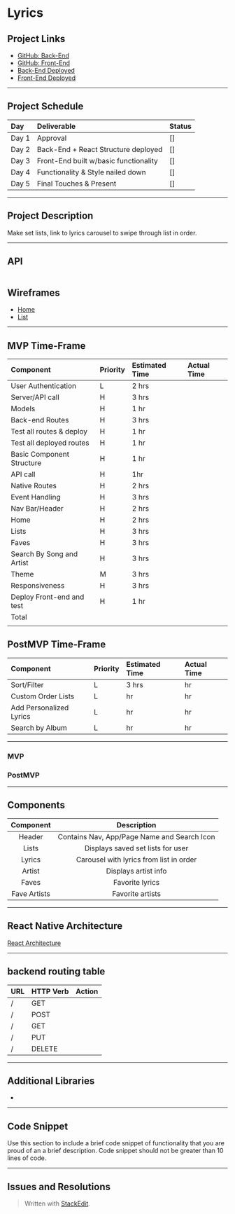 
# Lyrics

## Project Links

- [GitHub: Back-End](url)
- [GitHub: Front-End](url)
- [Back-End Deployed](url)
- [Front-End Deployed](url)

---

## Project Schedule

| Day   | Deliverable                                          | Status |
| :---- | :--------------------------------------------------- | :----- |
| Day 1 | Approval                                             | []     |
| Day 2 | Back-End + React Structure  deployed                 | []     |
| Day 3 | Front-End built w/basic functionality                | []     |
| Day 4 | Functionality & Style nailed down                    | []     |
| Day 5 | Final Touches & Present                              | []     |


---

## Project Description
Make set lists, link to lyrics carousel to swipe through list in order. 
 

---
## API



```

```

## Wireframes 
- [Home](https://res.cloudinary.com/dir27p6mf/image/upload/v1605817950/Home.heic)
- [List](https://res.cloudinary.com/dir27p6mf/image/upload/v1605817950/List%20View.heic)
---

## MVP Time-Frame

| Component                      | Priority | Estimated Time | Actual Time |
| :----------------------------- | :------- | :------------- | :---------- |
| User Authentication | L | 2 hrs |  |
| Server/API call | H | 3 hrs |  |
| Models | H | 1 hr |   |
| Back-end Routes | H | 3 hrs |  |
| Test all routes & deploy| H | 1 hr |  |
| Test all deployed routes | H | 1 hr |  |
| Basic Component Structure | H | 1 hr |  |
| API call | H | 1hr |  |
| Native Routes | H | 2 hrs |  |
| Event Handling | H | 3 hrs |  |
| Nav Bar/Header | H | 2 hrs |  |
| Home | H | 2 hrs |  |
| Lists | H | 3 hrs |  |
| Faves | H | 3 hrs |  |
| Search By Song and Artist | H | 3 hrs |  |
| Theme | M | 3 hrs |  |
| Responsiveness | H | 3 hrs |  |
| Deploy Front-end and test| H | 1 hr |  |
| Total |  |   |  |
|  |  |  |  |

## PostMVP Time-Frame

| Component                              | Priority | Estimated Time | Actual Time |
| :------------------------------------- | :------- | :------------- | :---------- |
| Sort/Filter | L | 3 hrs |  hr |
| Custom Order Lists | L |  hr | hr |
| Add Personalized Lyrics | L | hr | hr |
| Search by Album | L | hr | hr |



---


### MVP



### PostMVP




---

## Components

| Component             |                     Description                      |
| :------------:        | :--------------------------------------------------: |
| Header              	| Contains Nav, App/Page Name and Search Icon                      |
| Lists   				| Displays saved set lists for user |
| Lyrics                | Carousel with lyrics from list in order |
| Artist                | Displays artist info|
| Faves                 | Favorite lyrics   |
| Fave Artists          | Favorite artists   |


---

## React Native Architecture

[React Architecture](https://docs.google.com/drawings/d/1hdi7HHpH4IWeQ0OblFqZ5LiTUXQupILW-w3ly4CvClA/edit?usp=sharing)

---

## backend routing table
| **URL** | **HTTP Verb** | Action |
|------------|-------------|-------------|
| /      | GET       |  
| /      | POST      |  
| /      | GET       | 
| /      | PUT       | 
| /      | DELETE    | 

---
## Additional Libraries

 - 

---

## Code Snippet

Use this section to include a brief code snippet of functionality that you are proud of an a brief description. Code snippet should not be greater than 10 lines of code.



---

## Issues and Resolutions



> Written with [StackEdit](https://stackedit.io/).
